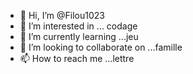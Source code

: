 - 👋 Hi, I’m @Filou1023
- 👀 I’m interested in ... codage
- 🌱 I’m currently learning ...jeu
- 💞️ I’m looking to collaborate on ...famille
- 📫 How to reach me ...lettre

<!---
Filou1023/Filou1023 is a ✨ special ✨ repository because its `README.md` (this file) appears on your GitHub profile.
You can click the Preview link to take a look at your changes.
--->
